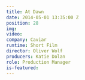 ```yaml
---
title: At Dawn
date: 2014-05-01 13:35:00 Z
position: 28
img: 
video: 
company: Caviar
runtime: Short Film
director: Oliver Wolf
producers: Katie Dolan
role: Production Manager
is-featured: 
---
```


